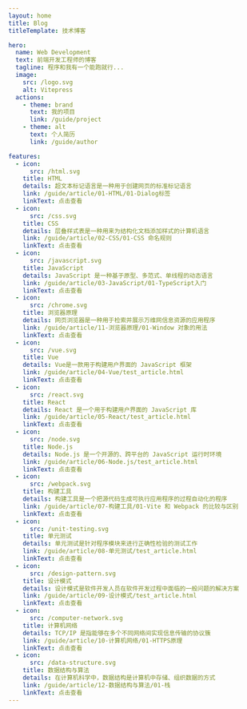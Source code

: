 ```yaml
---
layout: home
title: Blog
titleTemplate: 技术博客

hero:
  name: Web Development
  text: 前端开发工程师的博客
  tagline: 程序和我有一个能跑就行...
  image:
    src: /logo.svg
    alt: Vitepress
  actions:
    - theme: brand
      text: 我的项目
      link: /guide/project
    - theme: alt
      text: 个人简历
      link: /guide/author

features:
  - icon:
      src: /html.svg
    title: HTML
    details: 超文本标记语言是一种用于创建网页的标准标记语言
    link: /guide/article/01-HTML/01-Dialog标签
    linkText: 点击查看
  - icon:
      src: /css.svg
    title: CSS
    details: 层叠样式表是一种用来为结构化文档添加样式的计算机语言
    link: /guide/article/02-CSS/01-CSS 命名规则
    linkText: 点击查看
  - icon:
      src: /javascript.svg
    title: JavaScript
    details: JavaScript 是一种基于原型、多范式、单线程的动态语言
    link: /guide/article/03-JavaScript/01-TypeScript入门
    linkText: 点击查看
  - icon:
      src: /chrome.svg
    title: 浏览器原理
    details: 网页浏览器是一种用于检索并展示万维网信息资源的应用程序
    link: /guide/article/11-浏览器原理/01-Window 对象的用法
    linkText: 点击查看
  - icon:
      src: /vue.svg
    title: Vue
    details: Vue是一款用于构建用户界面的 JavaScript 框架
    link: /guide/article/04-Vue/test_article.html
    linkText: 点击查看
  - icon:
      src: /react.svg
    title: React
    details: React 是一个用于构建用户界面的 JavaScript 库
    link: /guide/article/05-React/test_article.html
    linkText: 点击查看
  - icon:
      src: /node.svg
    title: Node.js
    details: Node.js 是一个开源的、跨平台的 JavaScript 运行时环境
    link: /guide/article/06-Node.js/test_article.html
    linkText: 点击查看
  - icon:
      src: /webpack.svg
    title: 构建工具
    details: 构建工具是一个把源代码生成可执行应用程序的过程自动化的程序
    link: /guide/article/07-构建工具/01-Vite 和 Webpack 的比较与区别
    linkText: 点击查看
  - icon:
      src: /unit-testing.svg
    title: 单元测试
    details: 单元测试是针对程序模块来进行正确性检验的测试工作
    link: /guide/article/08-单元测试/test_article.html
    linkText: 点击查看
  - icon:
      src: /design-pattern.svg
    title: 设计模式
    details: 设计模式是软件开发人员在软件开发过程中面临的一般问题的解决方案
    link: /guide/article/09-设计模式/test_article.html
    linkText: 点击查看
  - icon:
      src: /computer-network.svg
    title: 计算机网络
    details: TCP/IP 是指能够在多个不同网络间实现信息传输的协议簇
    link: /guide/article/10-计算机网络/01-HTTPS原理
    linkText: 点击查看
  - icon:
      src: /data-structure.svg
    title: 数据结构与算法
    details: 在计算机科学中，数据结构是计算机中存储、组织数据的方式
    link: /guide/article/12-数据结构与算法/01-栈
    linkText: 点击查看
---
```

